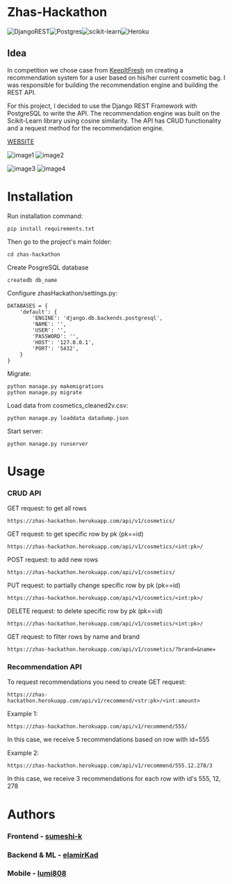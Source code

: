 # Zhas-Hackathon

![DjangoREST](https://img.shields.io/badge/DJANGO-REST-ff1709?style=for-the-badge&logo=django&logoColor=white&color=ff1709&labelColor=gray)![Postgres](https://img.shields.io/badge/postgres-%23316192.svg?style=for-the-badge&logo=postgresql&logoColor=white)![scikit-learn](https://img.shields.io/badge/scikit--learn-%23F7931E.svg?style=for-the-badge&logo=scikit-learn&logoColor=white)![Heroku](https://img.shields.io/badge/heroku-%23430098.svg?style=for-the-badge&logo=heroku&logoColor=white)

## Idea

In competition we chose case from [KeepItFresh](https://www.instagram.com/keepitfresh.beauty/) on creating a recommendation system for a user based on his/her current cosmetic bag. I was responsible for building the recommendation engine and building the REST API.

For this project, I decided to use the Django REST Framework with PostgreSQL to write the API. The recommendation engine was built on the Scikit-Learn library using cosine similarity. The API has CRUD functionality and a request method for the recommendation engine.

[WEBSITE](https://zhas-hackathon.herokuapp.com/api/v1/recommend/555.324.1320/3)

![image1](https://github.com/elamirKad/zhas-hackathon/blob/main/github/Screenshot1.png)
![image2](https://github.com/elamirKad/zhas-hackathon/blob/main/github/Screenshot2.png)

![image3](https://github.com/elamirKad/zhas-hackathon/blob/main/github/mobile1.jpg)
![image4](https://github.com/elamirKad/zhas-hackathon/blob/main/github/mobile2.jpg)

# Installation
Run installation command:
```
pip install requirements.txt
```
Then go to the project's main folder:
```
cd zhas-hackathon
```
Create PosgreSQL database
```
createdb db_name
```
Configure zhasHackathon/settings.py:
```
DATABASES = {
    'default': {
        'ENGINE': 'django.db.backends.postgresql',
        'NAME': '',
        'USER': '',
        'PASSWORD': '',
        'HOST': '127.0.0.1',
        'PORT': '5432',
    }
}
```
Migrate:
```
python manage.py makemigrations
python manage.py migrate
```
Load data from cosmetics_cleaned2v.csv:
```
python manage.py loaddata datadump.json
```
Start server:
```
python manage.py runserver
```

# Usage

### CRUD API
GET request: to get all rows
```
https://zhas-hackathon.herokuapp.com/api/v1/cosmetics/
```
GET request: to get specific row by pk (pk==id)
```
https://zhas-hackathon.herokuapp.com/api/v1/cosmetics/<int:pk>/
```
POST request: to add new rows
```
https://zhas-hackathon.herokuapp.com/api/v1/cosmetics/
```
PUT request: to partially change specific row by pk (pk==id)
```
https://zhas-hackathon.herokuapp.com/api/v1/cosmetics/<int:pk>/
```
DELETE request: to delete specific row by pk (pk==id)
```
https://zhas-hackathon.herokuapp.com/api/v1/cosmetics/<int:pk>/
```
GET request: to filter rows by name and brand
```
https://zhas-hackathon.herokuapp.com/api/v1/cosmetics/?brand=&name=
```


### Recommendation API

To request recommendations you need to create GET request:
```
https://zhas-hackathon.herokuapp.com/api/v1/recommend/<str:pk>/<int:amount>
```
Example 1:
```
https://zhas-hackathon.herokuapp.com/api/v1/recommend/555/
```
In this case, we receive 5 recommendations based on row with id=555

Example 2:
```
https://zhas-hackathon.herokuapp.com/api/v1/recommend/555.12.278/3
```
In this case, we receive 3 recommendations for each row with id's 555, 12, 278

# Authors

### Frontend - [sumeshi-k](https://github.com/sumeshi-k)

### Backend & ML - [elamirKad](https://github.com/elamirKad)

### Mobile - [lumi808](https://github.com/lumi808)

